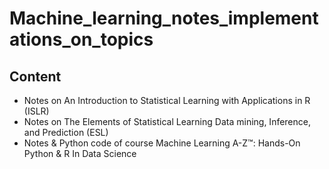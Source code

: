 # Machine_learning_notes_implementations_on_topics


## Content

- Notes on An Introduction to Statistical Learning  with Applications in R (ISLR)
- Notes on The Elements of Statistical Learning Data mining, Inference, and Prediction (ESL)
- Notes & Python code of course Machine Learning A-Z™: Hands-On Python & R In Data Science

